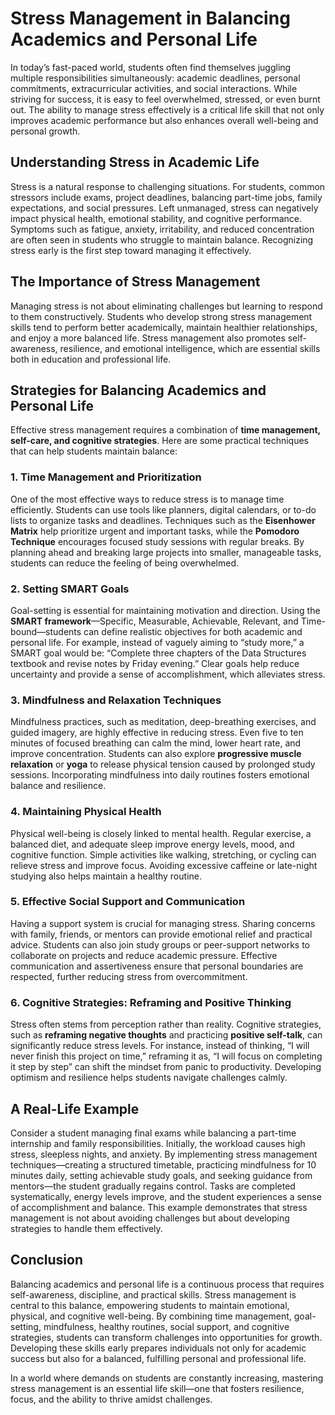 # Stress Management in Balancing Academics and Personal Life

In today’s fast-paced world, students often find themselves juggling multiple responsibilities simultaneously: academic deadlines, personal commitments, extracurricular activities, and social interactions. While striving for success, it is easy to feel overwhelmed, stressed, or even burnt out. The ability to manage stress effectively is a critical life skill that not only improves academic performance but also enhances overall well-being and personal growth.

## Understanding Stress in Academic Life

Stress is a natural response to challenging situations. For students, common stressors include exams, project deadlines, balancing part-time jobs, family expectations, and social pressures. Left unmanaged, stress can negatively impact physical health, emotional stability, and cognitive performance. Symptoms such as fatigue, anxiety, irritability, and reduced concentration are often seen in students who struggle to maintain balance. Recognizing stress early is the first step toward managing it effectively.

## The Importance of Stress Management

Managing stress is not about eliminating challenges but learning to respond to them constructively. Students who develop strong stress management skills tend to perform better academically, maintain healthier relationships, and enjoy a more balanced life. Stress management also promotes self-awareness, resilience, and emotional intelligence, which are essential skills both in education and professional life.

## Strategies for Balancing Academics and Personal Life

Effective stress management requires a combination of **time management, self-care, and cognitive strategies**. Here are some practical techniques that can help students maintain balance:

### 1. Time Management and Prioritization

One of the most effective ways to reduce stress is to manage time efficiently. Students can use tools like planners, digital calendars, or to-do lists to organize tasks and deadlines. Techniques such as the **Eisenhower Matrix** help prioritize urgent and important tasks, while the **Pomodoro Technique** encourages focused study sessions with regular breaks. By planning ahead and breaking large projects into smaller, manageable tasks, students can reduce the feeling of being overwhelmed.

### 2. Setting SMART Goals

Goal-setting is essential for maintaining motivation and direction. Using the **SMART framework**—Specific, Measurable, Achievable, Relevant, and Time-bound—students can define realistic objectives for both academic and personal life. For example, instead of vaguely aiming to “study more,” a SMART goal would be: “Complete three chapters of the Data Structures textbook and revise notes by Friday evening.” Clear goals help reduce uncertainty and provide a sense of accomplishment, which alleviates stress.

### 3. Mindfulness and Relaxation Techniques

Mindfulness practices, such as meditation, deep-breathing exercises, and guided imagery, are highly effective in reducing stress. Even five to ten minutes of focused breathing can calm the mind, lower heart rate, and improve concentration. Students can also explore **progressive muscle relaxation** or **yoga** to release physical tension caused by prolonged study sessions. Incorporating mindfulness into daily routines fosters emotional balance and resilience.

### 4. Maintaining Physical Health

Physical well-being is closely linked to mental health. Regular exercise, a balanced diet, and adequate sleep improve energy levels, mood, and cognitive function. Simple activities like walking, stretching, or cycling can relieve stress and improve focus. Avoiding excessive caffeine or late-night studying also helps maintain a healthy routine.

### 5. Effective Social Support and Communication

Having a support system is crucial for managing stress. Sharing concerns with family, friends, or mentors can provide emotional relief and practical advice. Students can also join study groups or peer-support networks to collaborate on projects and reduce academic pressure. Effective communication and assertiveness ensure that personal boundaries are respected, further reducing stress from overcommitment.

### 6. Cognitive Strategies: Reframing and Positive Thinking

Stress often stems from perception rather than reality. Cognitive strategies, such as **reframing negative thoughts** and practicing **positive self-talk**, can significantly reduce stress levels. For instance, instead of thinking, “I will never finish this project on time,” reframing it as, “I will focus on completing it step by step” can shift the mindset from panic to productivity. Developing optimism and resilience helps students navigate challenges calmly.

## A Real-Life Example

Consider a student managing final exams while balancing a part-time internship and family responsibilities. Initially, the workload causes high stress, sleepless nights, and anxiety. By implementing stress management techniques—creating a structured timetable, practicing mindfulness for 10 minutes daily, setting achievable study goals, and seeking guidance from mentors—the student gradually regains control. Tasks are completed systematically, energy levels improve, and the student experiences a sense of accomplishment and balance. This example demonstrates that stress management is not about avoiding challenges but about developing strategies to handle them effectively.

## Conclusion

Balancing academics and personal life is a continuous process that requires self-awareness, discipline, and practical skills. Stress management is central to this balance, empowering students to maintain emotional, physical, and cognitive well-being. By combining time management, goal-setting, mindfulness, healthy routines, social support, and cognitive strategies, students can transform challenges into opportunities for growth. Developing these skills early prepares individuals not only for academic success but also for a balanced, fulfilling personal and professional life.

In a world where demands on students are constantly increasing, mastering stress management is an essential life skill—one that fosters resilience, focus, and the ability to thrive amidst challenges.
